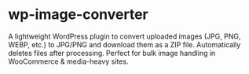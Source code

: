# wp-image-converter
A lightweight WordPress plugin to convert uploaded images (JPG, PNG, WEBP, etc.) to JPG/PNG and download them as a ZIP file. Automatically deletes files after processing. Perfect for bulk image handling in WooCommerce &amp; media-heavy sites.
